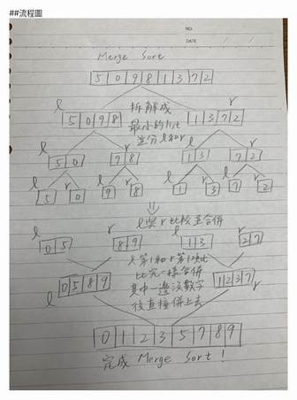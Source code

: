 ##流程圖
![](https://github.com/dustinoy/ohyang/blob/master/Images/MergeSort%E6%B5%81%E7%A8%8B%E5%9C%96.jpg)
